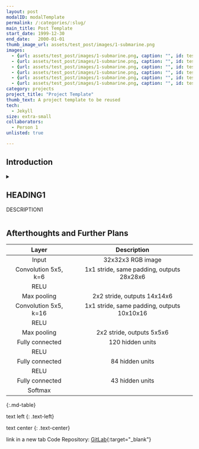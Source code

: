 ```yaml
---
layout: post
modalID: modalTemplate
permalink: /:categories/:slug/
main_title: Post Template
start_date: 1999-12-30
end_date:   2000-01-01
thumb_image_url: assets/test_post/images/1-submarine.png
images:
  - {url: assets/test_post/images/1-submarine.png, caption: "", id: test-image-1}
  - {url: assets/test_post/images/1-submarine.png, caption: "", id: test-image-2}
  - {url: assets/test_post/images/1-submarine.png, caption: "", id: test-image-3}
  - {url: assets/test_post/images/1-submarine.png, caption: "", id: test-image-4}
  - {url: assets/test_post/images/1-submarine.png, caption: "", id: test-image-5}
  - {url: assets/test_post/images/1-submarine.png, caption: "", id: test-image-6}
category: projects
project_title: "Project Template"
thumb_text: A project template to be reused
tech:
  - Jekyll
size: extra-small
collaborators:
  - Person 1
unlisted: true

---
```


<div class="post-content-markdown">

## Introduction

<details><summary><h2>HEADING1</h2>
  <p>DESCRIPTION1</p>
</summary>

### Goals
### Implementation
### Obstacles
### Results

</details>

## Afterthoughts and Further Plans

| Layer         		|     Description	        					|
|:---------------------:|:---------------------------------------------:|
| Input         		| 32x32x3 RGB image   							|
| Convolution 5x5, k=6  | 1x1 stride, same padding, outputs 28x28x6 	|
| RELU					|												|
| Max pooling	      	| 2x2 stride, outputs 14x14x6 				    |
| Convolution 5x5, k=16 | 1x1 stride, same padding, outputs 10x10x16 	|
| RELU					|												|
| Max pooling	      	| 2x2 stride, outputs 5x5x6 				    |
| Fully connected       | 120 hidden units								|
| RELU					|												|
| Fully connected       | 84 hidden units								|
| RELU					|												|
| Fully connected       | 43 hidden units								|
| Softmax				|             									|
{:.md-table}

text left
{: .text-left}

text center
{: .text-center}

link in a new tab
Code Repository: [GitLab](https://gitlab.com/LinasKo){:target="_blank"}

</div>
